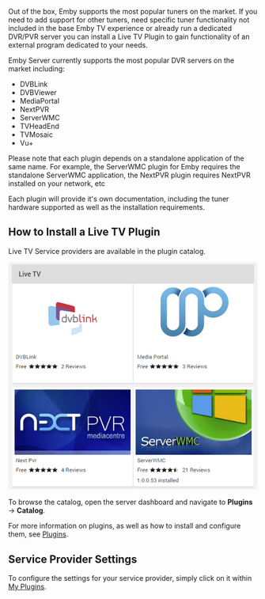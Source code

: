 Out of the box, Emby supports the most popular tuners on the market. If you need to add support for other tuners, need specific tuner functionality not included in the base Emby TV experience or already run a dedicated DVR/PVR server you can install a Live TV Plugin to gain functionality of an external program dedicated to your needs.

Emby Server currently supports the most popular DVR servers on the market including:
* DVBLink
* DVBViewer
* MediaPortal
* NextPVR
* ServerWMC
* TVHeadEnd
* TVMosaic
* Vu+

Please note that each plugin depends on a standalone application of the same name. For example, the ServerWMC plugin for Emby requires the standalone ServerWMC application, the NextPVR plugin requires NextPVR installed on your network, etc

Each plugin will provide it's own documentation, including the tuner hardware supported as well as the installation requirements.

## How to Install a Live TV Plugin

Live TV Service providers are available in the plugin catalog. 

![live](images/server/livetv5.png)

To browse the catalog, open the server dashboard and navigate to **Plugins** -> **Catalog**.

For more information on plugins, as well as how to install and configure them, see [Plugins](Plugins).

## Service Provider Settings

To configure the settings for your service provider, simply click on it within [My Plugins](Plugins#my-plugins). 
